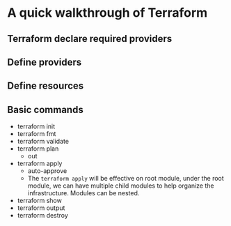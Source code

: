 # A quick walkthrough of Terraform

## Terraform declare required providers

## Define providers

## Define resources

## Basic commands

- terraform init
- terraform fmt
- terraform validate
- terraform plan
  - out
- terraform apply
  - auto-approve
  - The `terraform apply` will be effective on root module, under the root module, we can have multiple child modules to help organize the infrastructure. Modules can be nested.
- terraform show
- terraform output
- terraform destroy
